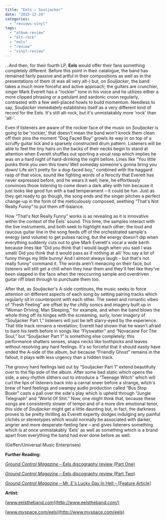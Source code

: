 ```yaml
---
title: "Eels – Souljacker"
date: "2015-12-24"
categories: 
  - "reviews-vinyl"
tags: 
  - "album-review"
  - "alt-rock"
  - "eels"
  - "review"
  - "vinyl-review"
---
```


...And then, for their fourth LP, **Eels** would offer their fans something completely different. Before this point in their catalogue, the band has remained fairly passive and artful in their compositions as well as in the presentations of them (it was all very alt-) but, on _Souljacker_, the band takes a much more forceful and active approach; the guitars are crunchier, singer Mark Everett has a “rockier” tone in his voice and he utilizes either a more clipped phrasing or a petulant and sardonic croon regularly, contrasted with a few well-placed howls to build momentum. Needless to say, _Souljacker_ immediately establishes itself as a very different kind of record for the Eels. It's still alt-rock, but it's unmistakably more 'rock' than 'alt-'.

Even if listeners are aware of the rockier face of the music on _Souljacker_ is going to be 'rockier,' that doesn't mean the band won't knock them clean off their pins the moment “Dog Faced Boy” growls its way in on top of a scruffy guitar lick and a sparsely constructed drum pattern. Listeners will be able to feel the tiny hairs on the backs of their necks begin to stand at attention when Everett shuffles out sporting a vocal rasp which implies he was on a hard night of hard-drinking the night before. Lines like “You little punks think you own this town/ Well someday someone's gonna bring you down/ Life ain't pretty for a dog-faced boy,” combined with the haggard rasp of that voice, sound like fighting words of a ferocity that Everett has never expressed before, and he wears it well; here, he effortlessly convinces those listening to come down a dark alley with him because it just looks like good fun with a bad temperament – it could be fun. Just as they get ready to go though, the song ends and the singer pitches a perfect change-up in the form of the meticulously composed, seething “That's Not Really Funny” to put them off-balance.

How “That's Not Really Funny” works is as revealing as it is innovative within the context of the Eels' sound. This time, the samples interact with the live instruments, and both seek to highlight each other; the loud and raucous guitar line in the song feeds off of the orchestrated sample's energy (and volume) to get pulses racing, but the energy doesn't dip when everything suddenly cuts out to give Mark Everett's vocal a wide berth because lines like “Did you think that I would laugh when you said I was small/ Did you think that it would pass as if nothing at all/ You say a lot of funny things my little bunny/ And I almost always laugh – but that's not really funny” command it. The words aren't menacing on their face, but listeners will still get a chill when they hear them and they'll feel like they've been slapped in the face when the reoccurring sample and overdriven guitar riff blast through to punctuate them too.

After that, as _Souljacker_'s A-side continues, the music seeks to force attention on different aspects of each song by setting pairing tracks which regularly sit in counterpoint with each other. The sweet and romantic vibes of “Fresh Feeling” are offset by the chilly sonics and imagery built up in “Woman Driving, Man Sleeping,” for example, and when the band blows the whole thing off its hinges with the screaming, surly, loner imagery of “Souljacker Part 1,” listeners will just be left starry-eyed by the experience. That title track remains a revelation; Everett had shown that he wasn't afraid to bare his teeth before in songs like “Flyswatter” and “Novacaine For The Soul,” but “Souljacker Part 1” is something else completely; this performance shatters senses, snaps necks like toothpicks and leaves without resolving any hard feelings. It's so forceful that it should easily have ended the A-side of the album, but because “Friendly Ghost” remains in the fallout, it plays with less urgency than a hidden track.

The groovy hard feelings laid out by “Souljacker Part 1” extend beautifully over to the flip side of the album. After some bad static which opens the side, a sexy rhythm slithers out to introduce a “Teenage Witch” which will curl the lips of listeners back into a carnal sneer before a strange, witch's brew of hard feelings and swampy audio production called “Bus Stop Boxer” casts a pall over the side's play which is upheld through “Jungle Telegraph” and “World Of Shit.” Now, one might think that, because these songs are consistently slower of tempo and of a more dire emotional tenor, this side of _Souljacker_ might get a little daunting but, in fact, the darkness proves to be pretty thrilling as Everett expertly dodges indulging any painful clichés or stereotypes which would normally be associated with darker, angrier and more desperate-feeling fare – and gives listeners something which is at once unmistakably 'Eels' as well as something which is a brand apart from everything the band had ever done before as well.

(Geffen/Universal Music Enterprises)

**Further Reading:**

[_Ground Control Magazine_ – Eels discography review (Part One)](http://groundcontrolmag.com/detail/1/3128/)

[_Ground Control Magazine –_ Eels discography review (Part Two)](http://groundcontrolmag.com/detail/1/3129/)

[_Ground Control Magazine_ – Mr. E's Lucky Day In Hell – \[Feature Article\]](http://groundcontrolmag.com/detail/1/879/)

**Artist:**

[www.eelstheband.com](http://www.eelstheband.com/)

[www.myspace.com/eels](http://www.myspace.com/eels)
